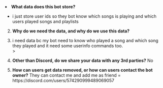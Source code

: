 
<li><strong>What data does this bot store?</strong></li>
</ol>
<ul>
<li>i just store user ids so they bot know which songs is playing and which users played songs and playlists</li>
</ul>
<ol start="2">
<li>
<p><strong>Why do we need the data, and why do we use this data?</strong></p>
<li>i need data bc my bot need to know who played a song and which song they played and it need some userinfo commands too.</li>>
</li>
<li>
<p><strong>Other than Discord, do we share your data with any 3rd parties?</strong>
No</p>
</li>
<li>
<p><strong>How can users get data removed, or how can users contact the bot owner?</strong>
They can contact me and add me as friend = https://discord.com/users/574290999489069057</p>
</li>
</ol>
</article>
  </div>
